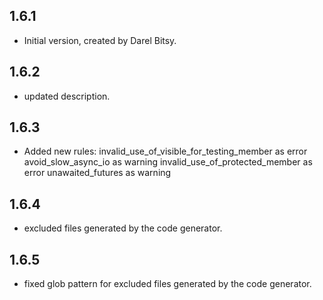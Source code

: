 ## 1.6.1

- Initial version, created by Darel Bitsy.

## 1.6.2

- updated description.

## 1.6.3

- Added new rules:
    invalid_use_of_visible_for_testing_member as error
    avoid_slow_async_io as warning
    invalid_use_of_protected_member as error
    unawaited_futures as warning

## 1.6.4

- excluded files generated by the code generator.

## 1.6.5

- fixed glob pattern for excluded files generated by the code generator.
